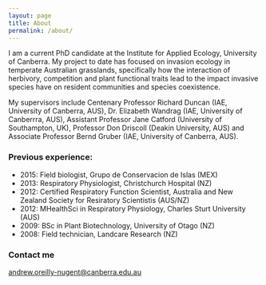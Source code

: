 ```yaml
---
layout: page
title: About
permalink: /about/
---
```


I am a current PhD candidate at the Institute for Applied Ecology, University of Canberra. My project to date has focused on invasion ecology in temperate Australian grasslands, specifically how the interaction of herbivory, competition and plant functional traits lead to the impact invasive species have on resident communities and species coexistence.

My supervisors include Centenary Professor Richard Duncan (IAE, University of Canberra, AUS), Dr. Elizabeth Wandrag (IAE, University of Canberrra, AUS), Assistant Professor Jane Catford (University of Southampton, UK), Professor Don Driscoll (Deakin University, AUS) and Associate Professor Bernd Gruber (IAE, University of Canberra, AUS).

### Previous experience:

- 2015: Field biologist, Grupo de Conservacion de Islas (MEX)
- 2013: Respiratory Physiologist, Christchurch Hospital (NZ)
- 2012: Certified Respiratory Function Scientist, Australia and New Zealand Society for Resiratory Scientistis (AUS/NZ)
- 2012: MHealthSci in Respiratory Physiology, Charles Sturt University (AUS)
- 2009: BSc in Plant Biotechnology, University of Otago (NZ)
- 2008: Field technician, Landcare Research (NZ)

### Contact me

[andrew.oreilly-nugent@canberra.edu.au](mailto:andrew.oreilly-nugent@canberra.edu.au)
